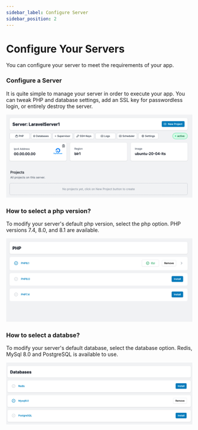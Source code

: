 ```yaml
---
sidebar_label: Configure Server
sidebar_position: 2
---
```


# Configure Your Servers

You can configure your server to meet the requirements of your app.

### Configure a Server

It is quite simple to manage your server in order to execute your app. You can tweak PHP and database settings, add an SSL key for passwordless login, or entirely destroy the server.

![Mezohub](./img/server-settings.png)

### How to select a php version?

To modify your server's default php version, select the php option. PHP versions 7.4, 8.0, and 8.1 are available.

![Mezohub](./img/default-php-version.png)

### How to select a databse?
To modify your server's default database, select the database option. Redis, MySql 8.0 and PostgreSQL is available to use.

![Mezohub](./img/database.png)